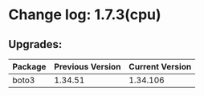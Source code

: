 # Change log: 1.7.3(cpu)

## Upgrades: 

Package | Previous Version | Current Version
---|---|---
boto3|1.34.51|1.34.106
